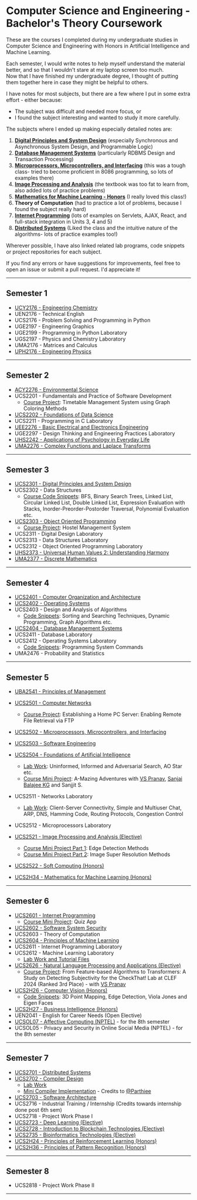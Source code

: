 # Computer Science and Engineering - Bachelor's Theory Coursework

These are the courses I completed during my undergraduate studies in Computer Science and Engineering with Honors in Artificial Intelligence and Machine Learning. 

Each semester, I would write notes to help myself understand the material better, and so that I wouldn't stare at my laptop screen too much.  
Now that I have finished my undergraduate degree, I thought of putting them together here in case they might be helpful to others.  

I have notes for most subjects, but there are a few where I put in some extra effort - either because:  
- The subject was difficult and needed more focus, or  
- I found the subject interesting and wanted to study it more carefully.

The subjects where I ended up making especially detailed notes are:

1. [**Digital Principles and System Design**](https://github.com/pooja-premnath/Computer-Science-and-Engineering-Bachelors-Theory-Coursework/tree/main/Semester%203/UCS2301%20Digital%20Principles%20and%20System%20Design) (especially Synchronous and Asynchronous System Design, and Programmable Logic)
2. [**Database Management Systems**](https://github.com/pooja-premnath/Computer-Science-and-Engineering-Bachelors-Theory-Coursework/tree/main/Semester%204/UCS2404%20Database%20Management%20Systems) (particularly RDBMS Design and Transaction Processing)
3. [**Microprocessors, Microcontrollers, and Interfacing**](https://github.com/pooja-premnath/Computer-Science-and-Engineering-Bachelors-Theory-Coursework/tree/main/Semester%205/UCS2502%20Microprocessors%2C%20Microcontrollers%20and%20Interfacing) (this was a tough class- tried to become proficient in 8086 programming, so lots of examples there)
4. [**Image Processing and Analysis**](https://github.com/pooja-premnath/Computer-Science-and-Engineering-Bachelors-Theory-Coursework/tree/main/Semester%205/UCS2523%20Image%20Processing%20and%20Analysis-Elective) (the textbook was too fat to learn from, also added lots of practice problems)
5. [**Mathematics for Machine Learning - Honors**](https://github.com/pooja-premnath/Computer-Science-and-Engineering-Bachelors-Theory-Coursework/tree/main/Semester%205/UCS2H34%20Mathematics%20for%20Machine%20Learning-Honors)  (I really loved this class!)
6. **Theory of Computation** (had to practice a lot of problems, because I found the subject really hard)
7. [**Internet Programming**](https://github.com/pooja-premnath/Computer-Science-and-Engineering-Bachelors-Theory-Coursework/tree/main/Semester%206/UCS2601%20Internet%20Programming) (lots of examples on Servlets, AJAX, React, and full-stack integration in Units 3, 4 and 5)
8. [**Distributed Systems**](https://github.com/pooja-premnath/Computer-Science-and-Engineering-Bachelors-Theory-Coursework/tree/main/Semester%207/UCS2701%20Distributed%20Systems) (Liked the class and the intuitive nature of the algorithms- lots of practice examples too!)

Wherever possible, I have also linked related lab programs, code snippets or project repositories for each subject.

If you find any errors or have suggestions for improvements, feel free to open an issue or submit a pull request. I'd appreciate it! 

---


## Semester 1

- [UCY2176 - Engineering Chemistry](https://github.com/pooja-premnath/Computer-Science-and-Engineering-Bachelors-Theory-Coursework/tree/main/Semester%201/UCY2176%20Engineering%20Chemistry)  
- UEN2176 - Technical English  
- UCS2176 - Problem Solving and Programming in Python  
- UGE2197 - Engineering Graphics  
- UGE2199 - Programming in Python Laboratory  
- UGS2197 - Physics and Chemistry Laboratory  
- UMA2176 - Matrices and Calculus  
- [UPH2176 - Engineering Physics](https://github.com/pooja-premnath/Computer-Science-and-Engineering-Bachelors-Theory-Coursework/tree/main/Semester%201/UPH2176%20Engineering%20Physics)

---

## Semester 2

- [ACY2276 - Environmental Science](https://github.com/pooja-premnath/Computer-Science-and-Engineering-Bachelors-Theory-Coursework/tree/main/Semester%202/ACY2276%20Environmental%20Science)  
- UCS2201 - Fundamentals and Practice of Software Development
  - [Course Project](https://github.com/pooja-premnath/UCS2201-Fundamentals-and-Practice-of-Software-Development-Capstone-Project): Timetable Management System using Graph Coloring Methods  
- [UCS2202 - Foundations of Data Science](https://github.com/pooja-premnath/Computer-Science-and-Engineering-Bachelors-Theory-Coursework/tree/main/Semester%202/UCS2202%20Foundations%20of%20Data%20Science)  
- UCS2211 - Programming in C Laboratory  
- [UEE2276 - Basic Electrical and Electronics Engineering](https://github.com/pooja-premnath/Computer-Science-and-Engineering-Bachelors-Theory-Coursework/tree/main/Semester%202/UEE2276%20Basic%20Electrical%20and%20Electronics%20Engineering)
- UGE2297 - Design Thinking and Engineering Practices Laboratory  
- [UHS2242 - Applications of Psychology in Everyday Life](https://github.com/pooja-premnath/Computer-Science-and-Engineering-Bachelors-Theory-Coursework/tree/main/Semester%202/UHS2242%20Applications%20of%20Psychology%20in%20Everyday%20Life)
- [UMA2276 - Complex Functions and Laplace Transforms](https://github.com/pooja-premnath/Computer-Science-and-Engineering-Bachelors-Theory-Coursework/tree/main/Semester%202/UMA2276%20Complex%20Functions%20and%20Laplace%20Transforms) 

---

## Semester 3

- [UCS2301 - Digital Principles and System Design](https://github.com/pooja-premnath/Computer-Science-and-Engineering-Bachelors-Theory-Coursework/tree/main/Semester%203/UCS2301%20Digital%20Principles%20and%20System%20Design)  
- UCS2302 - Data Structures
  - [Course Code Snippets](https://github.com/pooja-premnath/UCS2312-Data-Structures-in-C): BFS, Binary Search Trees, Linked List, Circular Linked List, Double Linked List, Expression Evaluation with Stacks, Inorder-Preorder-Postorder Traversal, Polynomial Evaluation etc. 
- [UCS2303 - Object Oriented Programming](https://github.com/pooja-premnath/Computer-Science-and-Engineering-Bachelors-Theory-Coursework/tree/main/Semester%203/UCS2303%20Object%20Oriented%20Programming)
  - [Course Project](https://github.com/pooja-premnath/UCS2313-Object-Oriented-Programming-Hostel-Management-System-Capstone-Project): Hostel Management System
- UCS2311 - Digital Design Laboratory  
- UCS2313 - Data Structures Laboratory  
- UCS2312 - Object Oriented Programming Laboratory  
- [UHS2373 - Universal Human Values 2: Understanding Harmony](https://github.com/pooja-premnath/Computer-Science-and-Engineering-Bachelors-Theory-Coursework/tree/main/Semester%203/UHS2376%20Universal%20Human%20Values)
- [UMA2377 - Discrete Mathematics](https://github.com/pooja-premnath/Computer-Science-and-Engineering-Bachelors-Theory-Coursework/tree/main/Semester%203/UMA2377%20Discrete%20Mathematics)  

---

## Semester 4

- [UCS2401 - Computer Organization and Architecture](https://github.com/pooja-premnath/Computer-Science-and-Engineering-Bachelors-Theory-Coursework/tree/main/Semester%204/UCS2401%20Computer%20Organization%20and%20Architecture)  
- [UCS2402 - Operating Systems](https://github.com/pooja-premnath/Computer-Science-and-Engineering-Bachelors-Theory-Coursework/tree/main/Semester%204/UCS2402%20Operating%20Systems) 
- UCS2403 - Design and Analysis of Algorithms
  - [Code Snippets](https://github.com/pooja-premnath/Computer-Science-and-Engineering-Bachelors-Theory-Coursework/blob/main/Semester%204/UCS2403%20Design%20and%20Analysis%20of%20Algorithms/Design%20and%20Analysis%20of%20Algorithms-%20Python%20Programs.ipynb): Sorting and Searching Techniques, Dynamic Programming, Graph Algorithms etc.
- [UCS2404 - Database Management Systems](https://github.com/pooja-premnath/Computer-Science-and-Engineering-Bachelors-Theory-Coursework/tree/main/Semester%204/UCS2404%20Database%20Management%20Systems) 
- UCS2411 - Database Laboratory  
- UCS2412 - Operating Systems Laboratory
  - [Code Snippets](https://github.com/pooja-premnath/Computer-Science-and-Engineering-Bachelors-Theory-Coursework/tree/main/Semester%204/UCS2402%20Operating%20Systems/System%20Command%20Implementation): Programming System Commands
- UMA2476 - Probability and Statistics  

---

## Semester 5

- [UBA2541 - Principles of Management](https://github.com/pooja-premnath/Computer-Science-and-Engineering-Bachelors-Theory-Coursework/tree/main/Semester%205/UBA2541%20Principles%20of%20Management)  
- [UCS2501 - Computer Networks](https://github.com/pooja-premnath/Computer-Science-and-Engineering-Bachelors-Theory-Coursework/tree/main/Semester%205/UCS2501%20Computer%20Networks)
  - [Course Project](https://github.com/pooja-premnath/UCS2501-Computer-Networks-FTP-Server-Mini-Project): Establishing a Home PC Server: Enabling Remote File Retrieval via FTP
- [UCS2502 - Microprocessors, Microcontrollers, and Interfacing](https://github.com/pooja-premnath/Computer-Science-and-Engineering-Bachelors-Theory-Coursework/tree/main/Semester%205/UCS2502%20Microprocessors%2C%20Microcontrollers%20and%20Interfacing)
- [UCS2503 - Software Engineering](https://github.com/pooja-premnath/Computer-Science-and-Engineering-Bachelors-Theory-Coursework/tree/main/Semester%205/UCS2503%20Software%20Engineering)  
- [UCS2504 - Foundations of Artificial Intelligence](https://github.com/pooja-premnath/Computer-Science-and-Engineering-Bachelors-Theory-Coursework/tree/main/Semester%205/UCS2504%20Foundations%20of%20Artificial%20Intelligence)
  - [Lab Work](https://github.com/pooja-premnath/UCS2504-Foundations-of-Artificial-Intelligence): Uninformed, Informed and Adversarial Search, AO Star etc. 
  - [Course Mini Project](https://github.com/pooja-premnath/UCS2504-Foundations-of-Artificial-Intelligence/tree/main/A-MazingAdventures%20Mini%20Project): A-Mazing Adventures with [VS Pranav](https://github.com/vspr14), [Sanjai Balajee KG](https://github.com/sanjaibalajee) and Sanjjit S.
- UCS2511 - Networks Laboratory
  - [Lab Work](https://github.com/pooja-premnath/UCS2511-Networks-Laboratory): Client-Server Connectivity, Simple and Multiuser Chat, ARP, DNS, Hamming Code, Routing Protocols, Congestion Control
- UCS2512 - Microprocessors Laboratory  
- [UCS2521 - Image Processing and Analysis (Elective)](https://github.com/pooja-premnath/Computer-Science-and-Engineering-Bachelors-Theory-Coursework/tree/main/Semester%205/UCS2523%20Image%20Processing%20and%20Analysis-Elective)
  - [Course Mini Project Part 1](https://github.com/pooja-premnath/UCS2521-Image-Processing-Mini-Project-Part-1-Edge-Detection-Methods): Edge Detection Methods
  - [Course Mini Project Part 2](https://github.com/pooja-premnath/UCS2521-Image-Processing-Mini-Project-Part-2-Image-Super-Resolution-Methods): Image Super Resolution Methods
  
- [UCS2522 - Soft Computing  (Honors)](https://github.com/pooja-premnath/Computer-Science-and-Engineering-Bachelors-Theory-Coursework/tree/main/Semester%205/UCS2H22%20Soft%20Computing-Honors)
- [UCS2H34 - Mathematics for Machine Learning  (Honors)](https://github.com/pooja-premnath/Computer-Science-and-Engineering-Bachelors-Theory-Coursework/tree/main/Semester%205/UCS2H34%20Mathematics%20for%20Machine%20Learning-Honors)

---

## Semester 6

- [UCS2601 - Internet Programming](https://github.com/pooja-premnath/Computer-Science-and-Engineering-Bachelors-Theory-Coursework/tree/main/Semester%206/UCS2601%20Internet%20Programming)
  - [Course Mini Project](https://github.com/pooja-premnath/UCS2601-Internet-Programming-Quiz-App-Capstone-Project): Quiz App
- [UCS2602 - Software System Security](https://github.com/pooja-premnath/Computer-Science-and-Engineering-Bachelors-Theory-Coursework/tree/main/Semester%206/UCS2602%20Software%20System%20Security)   
- UCS2603 - Theory of Computation  
- [UCS2604 - Principles of Machine Learning](https://github.com/pooja-premnath/Computer-Science-and-Engineering-Bachelors-Theory-Coursework/tree/main/Semester%206/UCS2604%20Principles%20of%20Machine%20Learning) 
- UCS2611 - Internet Programming Laboratory
- UCS2612 - Machine Learning Laboratory
  - [Lab Work and Tutorial Files](https://github.com/pooja-premnath/UCS2612-Machine-Learning-Laboratory)
- [UCS2626 - Natural Language Processing and Applications  (Elective)](https://github.com/pooja-premnath/Computer-Science-and-Engineering-Bachelors-Theory-Coursework/tree/main/Semester%206/UCS2627%20Natural%20Language%20Processing%20and%20Applications-Elective)
  - [Course Project](https://github.com/pooja-premnath/CheckThat-CLEF2024-From-Feature-based-Algorithms-to-Transformers-A-Study-on-Detecting-Subjectivity?tab=readme-ov-file): From Feature-based Algorithms to Transformers: A Study on Detecting Subjectivity for the CheckThat! Lab at CLEF 2024 (Ranked 3rd Place) - with [VS Pranav](https://github.com/vspr14)
- [UCS2H26 - Computer Vision  (Honors)](https://github.com/pooja-premnath/Computer-Science-and-Engineering-Bachelors-Theory-Coursework/tree/main/Semester%206/UCS2H26%20Computer%20Vision-Honors)
  - [Code Snippets](https://github.com/pooja-premnath/UCS2H26-ComputerVision-Honors-Coursework): 3D Point Mapping, Edge Detection, Viola Jones and Eigen Faces
- [UCS2H27 - Business Intelligence  (Honors)](https://github.com/pooja-premnath/Computer-Science-and-Engineering-Bachelors-Theory-Coursework/tree/main/Semester%206/UCS2H27%20Business%20Intelligence-Honors)
- UEN2041 - English for Career Needs  (Open Elective)
- [UCSOL07 - Affective Computing (NPTEL)](https://github.com/pooja-premnath/Computer-Science-and-Engineering-Bachelors-Theory-Coursework/tree/main/Semester%206/Affective%20Computing-%20NPTEL) - for the 8th semester
- UCSOL05 - Privacy and Security in Online Social Media (NPTEL) - for the 8th semester
  

---

## Semester 7

- [UCS2701 - Distributed Systems](https://github.com/pooja-premnath/Computer-Science-and-Engineering-Bachelors-Theory-Coursework/tree/main/Semester%207/UCS2701%20Distributed%20Systems)  
- [UCS2702 - Compiler Design](https://github.com/pooja-premnath/Computer-Science-and-Engineering-Bachelors-Theory-Coursework/tree/main/Semester%207/UCS2702%20Compiler%20Design%20Theory)
  - [Lab Work](https://github.com/pooja-premnath/UCS2702-Compiler-Design)
  - [Mini Compiler Implementation](https://github.com/pooja-premnath/UCS2702-Compiler-Design/tree/main/Implementation%20of%20a%20Simple%20Compiler) - Credits to [@Parthiee](https://github.com/Parthiee)
- [UCS2703 - Software Architecture](https://github.com/pooja-premnath/Computer-Science-and-Engineering-Bachelors-Theory-Coursework/tree/main/Semester%207/UCS2703%20Software%20Architecture)  
- UCS2716 - Industrial Training / Internship  (Credits towards internship done post 6th sem)
- UCS2718 - Project Work Phase I  
- [UCS2723 - Deep Learning  (Elective)](https://github.com/pooja-premnath/Computer-Science-and-Engineering-Bachelors-Theory-Coursework/tree/main/Semester%207/UCS2723%20Deep%20Learning-Elective)
- [UCS2728 - Introduction to Blockchain Technologies  (Elective)](https://github.com/pooja-premnath/Computer-Science-and-Engineering-Bachelors-Theory-Coursework/tree/main/Semester%207/UCS2729%20Introduction%20to%20Blockchain%20Technologies-Elective)
- [UCS2735 - Bioinformatics Technologies  (Elective)](https://github.com/pooja-premnath/Computer-Science-and-Engineering-Bachelors-Theory-Coursework/tree/main/Semester%207/UCS2735%20Bioinformatics%20Technologies-Elective)
- [UCS2H24 - Principles of Reinforcement Learning  (Honors)](https://github.com/pooja-premnath/Computer-Science-and-Engineering-Bachelors-Theory-Coursework/tree/main/Semester%207/UCS2H24%20Principles%20of%20Reinforcement%20Learning-Honors)
- [UCS2H36 - Principles of Pattern Recognition  (Honors)](https://github.com/pooja-premnath/Computer-Science-and-Engineering-Bachelors-Theory-Coursework/tree/main/Semester%207/UCS2H36%20Principles%20of%20Pattern%20Recognition-Honors)


---

## Semester 8

- UCS2818 - Project Work Phase II  

---
